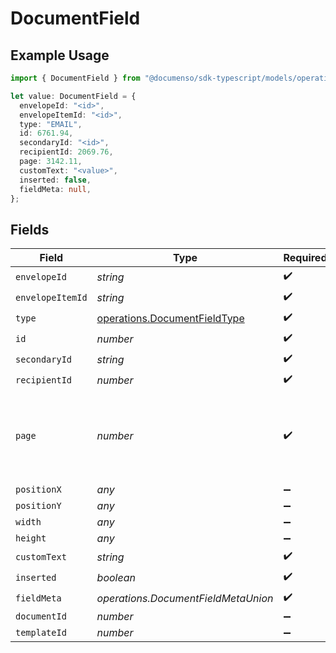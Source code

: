 # DocumentField

## Example Usage

```typescript
import { DocumentField } from "@documenso/sdk-typescript/models/operations";

let value: DocumentField = {
  envelopeId: "<id>",
  envelopeItemId: "<id>",
  type: "EMAIL",
  id: 6761.94,
  secondaryId: "<id>",
  recipientId: 2069.76,
  page: 3142.11,
  customText: "<value>",
  inserted: false,
  fieldMeta: null,
};
```

## Fields

| Field                                                                        | Type                                                                         | Required                                                                     | Description                                                                  |
| ---------------------------------------------------------------------------- | ---------------------------------------------------------------------------- | ---------------------------------------------------------------------------- | ---------------------------------------------------------------------------- |
| `envelopeId`                                                                 | *string*                                                                     | :heavy_check_mark:                                                           | N/A                                                                          |
| `envelopeItemId`                                                             | *string*                                                                     | :heavy_check_mark:                                                           | N/A                                                                          |
| `type`                                                                       | [operations.DocumentFieldType](../../models/operations/documentfieldtype.md) | :heavy_check_mark:                                                           | N/A                                                                          |
| `id`                                                                         | *number*                                                                     | :heavy_check_mark:                                                           | N/A                                                                          |
| `secondaryId`                                                                | *string*                                                                     | :heavy_check_mark:                                                           | N/A                                                                          |
| `recipientId`                                                                | *number*                                                                     | :heavy_check_mark:                                                           | N/A                                                                          |
| `page`                                                                       | *number*                                                                     | :heavy_check_mark:                                                           | The page number of the field on the document. Starts from 1.                 |
| `positionX`                                                                  | *any*                                                                        | :heavy_minus_sign:                                                           | N/A                                                                          |
| `positionY`                                                                  | *any*                                                                        | :heavy_minus_sign:                                                           | N/A                                                                          |
| `width`                                                                      | *any*                                                                        | :heavy_minus_sign:                                                           | N/A                                                                          |
| `height`                                                                     | *any*                                                                        | :heavy_minus_sign:                                                           | N/A                                                                          |
| `customText`                                                                 | *string*                                                                     | :heavy_check_mark:                                                           | N/A                                                                          |
| `inserted`                                                                   | *boolean*                                                                    | :heavy_check_mark:                                                           | N/A                                                                          |
| `fieldMeta`                                                                  | *operations.DocumentFieldMetaUnion*                                          | :heavy_check_mark:                                                           | N/A                                                                          |
| `documentId`                                                                 | *number*                                                                     | :heavy_minus_sign:                                                           | N/A                                                                          |
| `templateId`                                                                 | *number*                                                                     | :heavy_minus_sign:                                                           | N/A                                                                          |